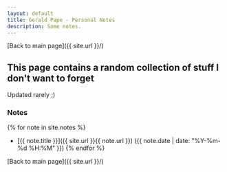 ```yaml
---
layout: default
title: Gerald Pape - Personal Notes
description: Some notes.
---
```


[Back to main page]({{ site.url }}/)

## This page contains a random collection of stuff I don't want to forget

Updated rarely ;)

### Notes

{% for note in site.notes %}
- [{{ note.title }}]({{ site.url }}{{ note.url }}) ({{ note.date | date: "%Y-%m-%d %H:%M" }})
{% endfor %}

[Back to main page]({{ site.url }}/)
